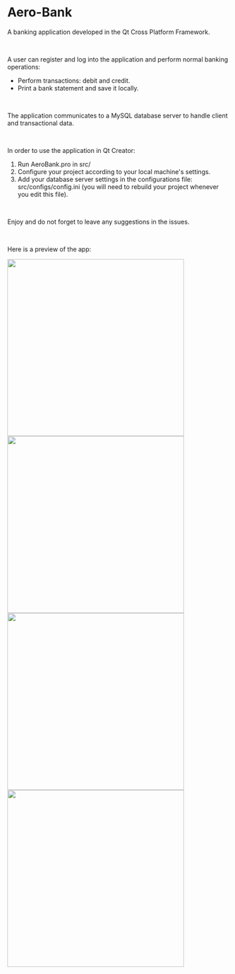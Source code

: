# Aero-Bank
<p>A banking application developed in the Qt Cross Platform Framework.</p>
<br>
<p>A user can register and log into the application and perform normal banking operations:</p>
<ul>
  <li>Perform transactions: debit and credit.</li>
  <li>Print a bank statement and save it locally.</li>
</ul>
<br>
<p>The application communicates to a MySQL database server to handle client and transactional data.</p>
<br>
<p>In order to use the application in Qt Creator:</p>
<ol>
  <li>Run AeroBank.pro in src/</li>
  <li>Configure your project according to your local machine's settings.</li>
  <li>Add your database server settings in the configurations file: src/configs/config.ini (you will need to rebuild your project whenever you edit this file).</li>
</ol>
<br>
<p>Enjoy and do not forget to leave any suggestions in the issues.</p>
<br>
<p>Here is a preview of the app:</p>
<img width="400" src="https://user-images.githubusercontent.com/36408408/126579895-50f003e5-37d6-4929-af31-3b9a046e808d.jpg">
<img width="400" src="https://user-images.githubusercontent.com/36408408/126579909-4892388d-84d3-4848-90c6-4b1b0a7c6c74.jpg">
<img width="400" src="https://user-images.githubusercontent.com/36408408/126580074-f9d6938e-d173-4837-9dd4-d003f2be84ce.jpg">
<img width="400" src="https://user-images.githubusercontent.com/36408408/126580309-a6cd868d-0043-4cdc-9bbe-4088a515154c.jpg">



